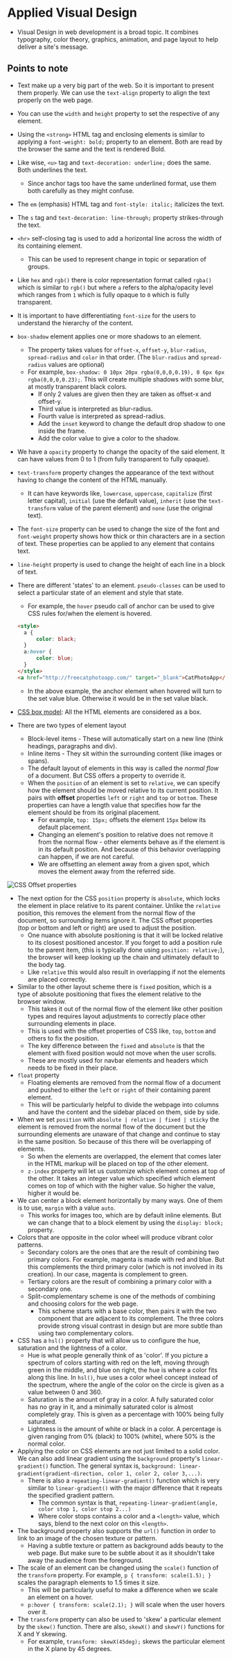 # Applied Visual Design

* Visual Design in web development is a broad topic. It combines typography, color theory, graphics, animation, and page layout to help deliver a site's message.

## Points to note

* Text make up a very big part of the web. So it is important to present them properly. We can use the `text-align` property to align the text properly on the web page.
* You can use the `width` and `height` property to set the respective of any element.
* Using the `<strong>` HTML tag and enclosing elements is similar to applying a `font-weight: bold;` property to an element. Both are read by the browser the same and the text is rendered Bold.
* Like wise, `<u>` tag and `text-decoration: underline;` does the same. Both underlines the text.
  * Since anchor tags too have the same underlined format, use them both carefully as they might confuse.
* The `em` (emphasis) HTML tag and `font-style: italic;` italicizes the text.
* The `s` tag and `text-decoration: line-through;` property strikes-through the text.
* `<hr>` self-closing tag is used to add a horizontal line across the width of its containing element.
  * This can be used to represent change in topic or separation of groups.
* Like `hex` and `rgb()` there is color representation format called `rgba()` which is similar to `rgb()` but where `a` refers to the alpha/opacity level which ranges from `1` which is fully opaque to `0` which is fully transparent.
* It is important to have differentiating `font-size` for the users to understand the hierarchy of the content.
* `box-shadow` element applies one or more shadows to an element.
  * The property takes values for `offset-x`, `offset-y`, `blur-radius`, `spread-radius` and `color` in that order. (The `blur-radius` and `spread-radius` values are optional)
  * For example, ```box-shadow: 0 10px 20px rgba(0,0,0,0.19), 0 6px 6px rgba(0,0,0,0.23);```. This will create multiple shadows with some blur, at mostly transparent black colors.
    * If only 2 values are given then they are taken as offset-x and offset-y.
    * Third value is interpreted as blur-radius.
    * Fourth value is interpreted as spread-radius.
    * Add the `inset` keyword to change the default drop shadow to one inside the frame.
    * Add the color value to give a color to the shadow.
* We have a `opacity` property to change the opacity of the said element. It can have values from 0 to 1 (from fully transparent to fully opaque).
* `text-transform` property changes the appearance of the text without having to change the content of the HTML manually.
  * It can have keywords like, `lowercase`, `uppercase`, `capitalize` (first letter capital), `initial` (use the default value), `inherit` (use the `text-transform` value of the parent element) and `none` (use the original text).
* The `font-size` property can be used to change the size of the font and `font-weight` property shows how thick or thin characters are in a section of text. These properties can be applied to any element that contains text.
* `line-height` property is used to change the height of each line in a block of text.
* There are different 'states' to an element. `pseudo-classes` can be used to select a particular state of an element and style that state.
  * For example, the `hover` pseudo call of anchor can be used to give CSS rules for/when the element is hovered.
  
  ```html
  <style>
    a {
        color: black;
    }
    a:hover {
        color: blue;
    }
  </style>
  <a href="http://freecatphotoapp.com/" target="_blank">CatPhotoApp</a>
  ```

  * In the above example, the anchor element when hovered will turn to the set value blue. Otherwise it would be in the set value black.
* [CSS box model](https://developer.mozilla.org/en-US/docs/Web/CSS/CSS_Box_Model/Introduction_to_the_CSS_box_model#content-area): All the HTML elements are considered as a box.
* There are two types of element layout
  * Block-level items - These will automatically start on a new line (think headings, paragraphs and div).
  * Inline items - They sit within the surrounding content (like images or spans).
  * The default layout of elements in this way is called the *normal flow* of a document. But CSS offers a property to override it.
  * When the `position` of an element is set to `relative`, we can specify how the element should be moved relative to its current position. It pairs with **offset** properties `left` or `right` and `top` or `bottom`. These properties can have a length value that specifies how far the element should be from its original placement.
    * For example, `top: 15px;` offsets the element `15px` below its default placement.
    * Changing an element's position to relative does not remove it from the normal flow - other elements behave as if the element is in its default position. And because of this behavior overlapping can happen, if we are not careful.
    * We are offsetting an element away from a given spot, which moves the element away from the referred side.

![CSS Offset properties](https://cdn-media-1.freecodecamp.org/imgr/eWWi3gZ.gif)

* The next option for the CSS `position` property is `absolute`, which locks the element in place relative to its parent container. Unlike the `relative` position, this removes the element from the normal flow of the document, so surrounding items ignore it. The CSS offset properties (top or bottom and left or right) are used to adjust the position.
  * One nuance with absolute positioning is that it will be locked relative to its closest positioned ancestor. If you forget to add a position rule to the parent item, (this is typically done using `position: relative;`), the browser will keep looking up the chain and ultimately default to the body tag.
  * Like `relative` this would also result in overlapping if not the elements are placed correctly.
* Similar to the other layout scheme there is `fixed` position, which is a type of absolute positioning that fixes the element relative to the browser window.
  * This takes it out of the normal flow of the element like other position types and requires layout adjustments to correctly place other surrounding elements in place.
  * This is used with the offset properties of CSS like, `top`, `bottom` and others to fix the position.
  * The key difference between the `fixed` and `absolute` is that the element with fixed position would not move when the user scrolls.
  * These are mostly used for navbar elements and headers which needs to be fixed in their place.
* `float` property
  * Floating elements are removed from the normal flow of a document and pushed to either the `left` or `right` of their containing parent element.
  * This will be particularly helpful to divide the webpage into columns and have the content and the sidebar placed on them, side by side.
* When we set `position` with `absolute | relative | fixed | sticky` the element is removed from the normal flow of the document but the surrounding elements are unaware of that change and continue to stay in the same position. So because of this there will be overlapping of elements.
  * So when the elements are overlapped, the element that comes later in the HTML markup will be placed on top of the other element.
  * `z-index` property will let us customize which element comes at top of the other. It takes an integer value which specified which element comes on top of which with the higher value. So higher the value, higher it would be.
* We can center a block element horizontally by many ways. One of them is to use, `margin` with a value `auto`.
  * This works for images too, which are by default inline elements. But we can change that to a block element by using the `display: block;` property.
* Colors that are opposite in the color wheel will produce vibrant color patterns.
  * Secondary colors are the ones that are the result of combining two primary colors. For example, magenta is made with red and blue. But this complements the third primary color (which is not involved in its creation). In our case, magenta is complement to green.
  * Tertiary colors are the result of combining a primary color with a secondary one.
  * Split-complementary scheme is one of the methods of combining and choosing colors for the web page.
    * This scheme starts with a base color, then pairs it with the two component that are adjacent to its complement. The three colors provide strong visual contrast in design but are more subtle than using two complementary colors.
* CSS has a `hsl()` property that will allow us to configure the hue, saturation and the lightness of a color.
  * Hue is what people generally think of as 'color'. If you picture a spectrum of colors starting with red on the left, moving through green in the middle, and blue on right, the hue is where a color fits along this line. In `hsl()`, hue uses a color wheel concept instead of the spectrum, where the angle of the color on the circle is given as a value between 0 and 360.
  * Saturation is the amount of gray in a color. A fully saturated color has no gray in it, and a minimally saturated color is almost completely gray. This is given as a percentage with 100% being fully saturated.
  * Lightness is the amount of white or black in a color. A percentage is given ranging from 0% (black) to 100% (white), where 50% is the normal color.
* Applying the color on CSS elements are not just limited to a solid color. We can also add linear gradient using the `background` property's `linear-gradient()` function. The general syntax is, `background: linear-gradient(gradient-direction, color 1, color 2, color 3,...)`.
  * There is also a `repeating-linear-gradient()` function which is very similar to `linear-gradient()` with the major difference that it repeats the specified gradient pattern.
    * The common syntax is that, `repeating-linear-gradient(angle, color stop 1, color stop 2...)`
    * Where color stops contains a color and a `<length>` value, which says, blend to the next color on this `<length>`.
* The background property also supports the `url()` function in order to link to an image of the chosen texture or pattern.
  * Having a subtle texture or pattern as background adds beauty to the web page. But make sure to be subtle about it as it shouldn't take away the audience from the foreground.
* The scale of an element can be changed using the `scale()` function of the `transform` property. For example, `p { transform: scale(1.5); }` scales the paragraph elements to 1.5 times it size.
  * This will be particularly useful to make a difference when we scale an element on a hover.
  * `p:hover { transform: scale(2.1); }` will scale when the user hovers over it.
* The `transform` property can also be used to 'skew' a particular element by the `skew()` function. There are also, `skewX()` and `skewY()` functions for X and Y skewing.
  * For example, `transform: skewX(45deg);` skews the particular element in the X plane by 45 degrees.